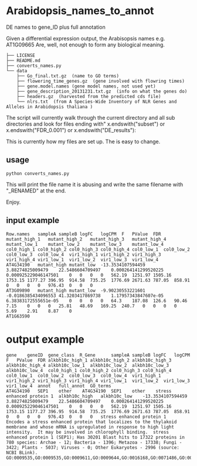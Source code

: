 # Arabidopsis_names_to_annot
DE names to gene_ID plus full annotation

Given a differential expression output, the Arabisopsis names e.g. AT1G09665
Are, well, not enough to form any biological meaning. 

```
├── LICENSE
├── README.md
├── converts_names.py
└── data
    ├── Go_final.txt.gz  (name to GO terms)
    ├── flowering_time_genes.gz  (gene involved with flowring times)
    ├── gene.model.names (gene model names, not used yet)
    ├── gene_description_20131231.txt.gz  (info on what the genes do)
    ├── headers.gz  (harvested from the predicted cds file)
    └── nlrs.txt  (from A Species-Wide Inventory of NLR Genes and Alleles in Arabidopsis thaliana )
```

The script will currently walk through the current directory and all sub directories 
and look for files ending with" x.endswith("subset") or x.endswith("FDR_0.001") or x.endswith("DE_results"):

This is currently how my files are set up. The is easy to change. 

## usage
`python converts_names.py`  

This will print the file name it is abusing and write the same filename with "_RENAMED" at the end. 

Enjoy. 


## input example

```
Row.names	sampleA	sampleB	logFC	logCPM	F	PValue	FDR	mutant_high_1	mutant_high_2	mutant_high_3	mutant_high_4	mutant_low_1	mutant_low_2	mutant_low_3	mutant_low_4	col0_high_1	col0_high_2	col0_high_3	col0_high_4	col0_low_1	col0_low_2	col0_low_3	col0_low_4	vir1_high_1	vir1_high_2	vir1_high_3	vir1_high_4	vir1_low_1	vir1_low_2	vir1_low_3	vir1_low_4
AT4G34190	mutant_high	mutant_low	-13.3534107594459	3.88274825009479	22.5486604709497	0.000264141299520225	0.000925229046147501	0	0	0	0	562.19	1251.97	1505.16	1753.15	1177.27	396.95	914.58	735.25	1776.69	2671.63	787.05	858.91	0	0	0	0	976.43	0	0	0
AT3G09890	mutant_high	mutant_low	-9.90230553221601	-0.0186385434096553	41.3203417869738	1.17957343847607e-05	6.38383172555651e-05	0	0	0	0	64.3	187.08	126.6	90.46	7.15	0	0	0	25.81	48.69	169.25	240.7	0	0	0	0	5.69	2.91	8.87	0
AT1G63590
```

# output example

```
gene	geneID	gene_class	R_Gene   	sampleA	sampleB	logFC	logCPM	F	PValue	FDR	alkbh10c_high_1	alkbh10c_high_2	alkbh10c_high_3	alkbh10c_high_4	alkbh10c_low_1	alkbh10c_low_2	alkbh10c_low_3	alkbh10c_low_4	col0_high_1	col0_high_2	col0_high_3	col0_high_4	col0_low_1	col0_low_2	col0_low_3	col0_low_4	vir1_high_1	vir1_high_2	vir1_high_3	vir1_high_4	vir1_low_1	vir1_low_2	vir1_low_3	vir1_low_4	annot	full_annot	GO_terms
AT4G34190	SEP1	other	 AT4G34190	SEP1	other	 stress enhanced protein 1 	alkbh10c_high	alkbh10c_low	-13.3534107594459	3.88274825009479	22.5486604709497	0.000264141299520225	0.000925229046147501	0	0	0	0	562.19	1251.97	1505.16	1753.15	1177.27	396.95	914.58	735.25	1776.69	2671.63	787.05	858.91	0	0	0	0	976.43	0	0	0	stress enhanced protein 1	Encodes a stress enhanced protein that localizes to the thylakoid membrane and whose mRNA is upregulated in response to high light intensity.  It may be involved in chlorophyll binding.  stress enhanced protein 1 (SEP1); Has 30201 Blast hits to 17322 proteins in 780 species: Archae - 12; Bacteria - 1396; Metazoa - 17338; Fungi - 3422; Plants - 5037; Viruses - 0; Other Eukaryotes - 2996 (source: NCBI BLink).	GO:0009535,GO:0009535,GO:0009611,GO:0009644,GO:0016168,GO:0071486,GO:0071492


```
